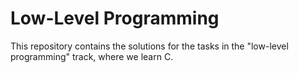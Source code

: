 # Low-Level Programming
This repository contains the solutions for the tasks in the "low-level programming" track, where we learn C.
